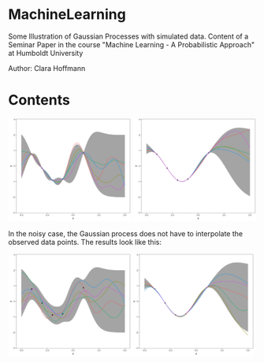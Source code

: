 # MachineLearning
Some Illustration of Gaussian Processes with simulated data.
Content of a Seminar Paper in the course "Machine Learning - A Probabilistic Approach" at Humboldt University

Author: Clara Hoffmann

# Contents

<img src="GP_1D/gpnoerror.jpg" width="250"> <img src="GP_1D/gpnoerror_opt.jpg" width="250">

In the noisy case, the Gaussian process does not have to interpolate the observed data points.
The results look like this:

<img src="GP_1D/gperror.jpg" width="250"><img src="GP_1D/gperror_opt.jpg" width="250">
